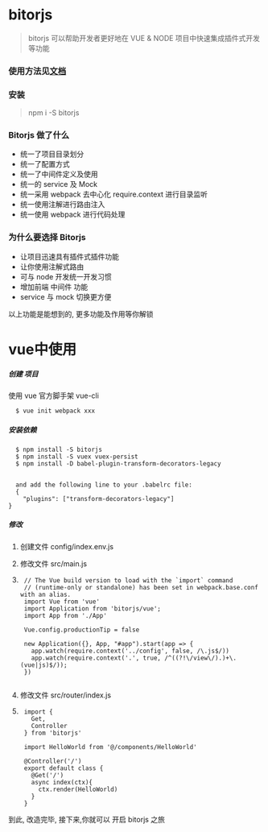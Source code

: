 # bitorjs

> bitorjs 可以帮助开发者更好地在 VUE & NODE 项目中快速集成插件式开发等功能

### 使用方法见[文档](https://bitorjs.github.io/)

### 安装
> npm i -S bitorjs


### Bitorjs 做了什么

- 统一了项目目录划分
- 统一了配置方式
- 统一了中间件定义及使用
- 统一的 service 及 Mock
- 统一采用 webpack 去中心化 require.context 进行目录监听
- 统一使用注解进行路由注入
- 统一使用 webpack 进行代码处理

### 为什么要选择 Bitorjs

- 让项目迅速具有插件式插件功能
- 让你使用注解式路由
- 可与 node 开发统一开发习惯
- 增加前端 中间件 功能
- service 与 mock 切换更方便

以上功能是能想到的, 更多功能及作用等你解锁

# vue中使用

##### 创建 项目

使用 vue 官方脚手架 vue-cli

```
  $ vue init webpack xxx
```

##### 安装依赖

```
  $ npm install -S bitorjs
  $ npm install -S vuex vuex-persist
  $ npm install -D babel-plugin-transform-decorators-legacy


  and add the following line to your .babelrc file:
  {
    "plugins": ["transform-decorators-legacy"]
}
```

##### 修改

1. 创建文件 config/index.env.js
2. 修改文件 src/main.js
3. ```
    // The Vue build version to load with the `import` command
    // (runtime-only or standalone) has been set in webpack.base.conf with an alias.
    import Vue from 'vue'
    import Application from 'bitorjs/vue';
    import App from './App'

    Vue.config.productionTip = false

    new Application({}, App, "#app").start(app => {
      app.watch(require.context('../config', false, /\.js$/))
      app.watch(require.context('.', true, /^((?!\/view\/).)+\.(vue|js)$/));
    })
         
   ```

4. 修改文件 src/router/index.js
5. ```
    import {
      Get,
      Controller
    } from 'bitorjs'

    import HelloWorld from '@/components/HelloWorld'

    @Controller('/')
    export default class {
      @Get('/')
      async index(ctx){
        ctx.render(HelloWorld)
      }
    }
   ```

到此, 改造完毕, 接下来,你就可以 开启 bitorjs 之旅
